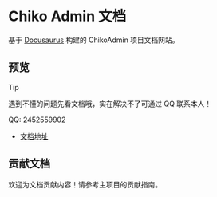# Chiko Admin 文档

基于 [Docusaurus](https://docusaurus.io/) 构建的 ChikoAdmin 项目文档网站。

## 预览
> [!TIP]
> 遇到不懂的问题先看文档哦，实在解决不了可通过 QQ 联系本人！
> 
> QQ: 2452559902

- [文档地址](https://admin-docs.chiko.store)

## 贡献文档

欢迎为文档贡献内容！请参考主项目的贡献指南。
